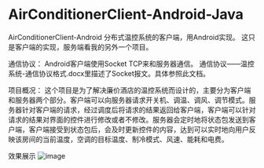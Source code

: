 # AirConditionerClient-Android-Java
AirConditionerClient-Android
分布式温控系统的客户端，用Android实现。 这只是客户端的实现，服务端看我的另外一个项目。

通信协议： Android客户端使用Socket TCP来和服务器通信。 通信协议——温控系统-通信协议格式.docx里描述了Socket报文。具体参照此文档。

项目概况： 这个项目是为了解决廉价酒店的温控系统而设计的，主要分为客户端和服务器两个部分。客户端可以向服务器请求开关机、调温、调风、调节模式。服务器针对客户端的请求，经过调度后将请求的结果返回给客户端，客户端可以针对请求的结果对界面的控件进行修改或者不修改。服务器会定时地将状态包发送到客户端，客户端接受到状态包后，会及时更新控件的内容，达到可以实时地向用户反映该房间的当前温度，空调的目标温度、制冷模式、风速、能耗和电费。

效果展示
![image](https://github.com/q474890522/AirConditionerClient-Android-Java/raw/master/效果图/effectpicture.jpg)
